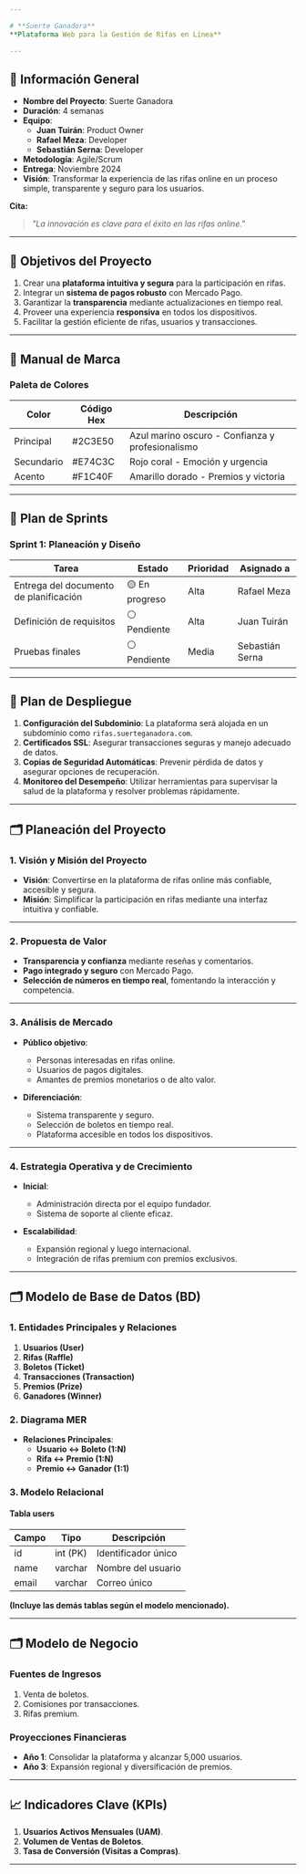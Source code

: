 ```yaml
---

# **Suerte Ganadora**  
**Plataforma Web para la Gestión de Rifas en Línea**

---
```


## **📌 Información General**  
- **Nombre del Proyecto**: Suerte Ganadora  
- **Duración**: 4 semanas  
- **Equipo**:  
  - **Juan Tuirán**: Product Owner  
  - **Rafael Meza**: Developer  
  - **Sebastián Serna**: Developer  
- **Metodología**: Agile/Scrum  
- **Entrega**: Noviembre 2024  
- **Visión**: Transformar la experiencia de las rifas online en un proceso simple, transparente y seguro para los usuarios.  

**Cita:**  
> *"La innovación es clave para el éxito en las rifas online."*

---

## **🎯 Objetivos del Proyecto**  
1. Crear una **plataforma intuitiva y segura** para la participación en rifas.  
2. Integrar un **sistema de pagos robusto** con Mercado Pago.  
3. Garantizar la **transparencia** mediante actualizaciones en tiempo real.  
4. Proveer una experiencia **responsiva** en todos los dispositivos.  
5. Facilitar la gestión eficiente de rifas, usuarios y transacciones.  

---

## **🎨 Manual de Marca**  
### **Paleta de Colores**  

| Color  	| Código Hex | Descripción                          	|
|------------|------------|------------------------------------------|
| Principal  | #2C3E50	| Azul marino oscuro - Confianza y profesionalismo |
| Secundario | #E74C3C	| Rojo coral - Emoción y urgencia      	|
| Acento 	| #F1C40F	| Amarillo dorado - Premios y victoria 	|

---

## **📅 Plan de Sprints**  

### **Sprint 1: Planeación y Diseño**  

| Tarea                            	| Estado        	| Prioridad | Asignado a       	|
|--------------------------------------|-------------------|-----------|----------------------|
| Entrega del documento de planificación | 🟡 En progreso	| Alta  	| Rafael Meza      	|
| Definición de requisitos         	| ⚪ Pendiente   	| Alta  	| Juan Tuirán      	|
| Pruebas finales                  	| ⚪ Pendiente   	| Media 	| Sebastián Serna  	|

---

## **🚀 Plan de Despliegue**  

1. **Configuración del Subdominio**: La plataforma será alojada en un subdominio como `rifas.suerteganadora.com`.  
2. **Certificados SSL**: Asegurar transacciones seguras y manejo adecuado de datos.  
3. **Copias de Seguridad Automáticas**: Prevenir pérdida de datos y asegurar opciones de recuperación.  
4. **Monitoreo del Desempeño**: Utilizar herramientas para supervisar la salud de la plataforma y resolver problemas rápidamente.  

---

## **🗂️ Planeación del Proyecto**  

### **1. Visión y Misión del Proyecto**  
- **Visión**: Convertirse en la plataforma de rifas online más confiable, accesible y segura.  
- **Misión**: Simplificar la participación en rifas mediante una interfaz intuitiva y confiable.  

---

### **2. Propuesta de Valor**  
- **Transparencia y confianza** mediante reseñas y comentarios.  
- **Pago integrado y seguro** con Mercado Pago.  
- **Selección de números en tiempo real**, fomentando la interacción y competencia.  

---

### **3. Análisis de Mercado**  
- **Público objetivo**:  
  - Personas interesadas en rifas online.  
  - Usuarios de pagos digitales.  
  - Amantes de premios monetarios o de alto valor.  

- **Diferenciación**:  
  - Sistema transparente y seguro.  
  - Selección de boletos en tiempo real.  
  - Plataforma accesible en todos los dispositivos.  

---

### **4. Estrategia Operativa y de Crecimiento**  
- **Inicial**:  
  - Administración directa por el equipo fundador.  
  - Sistema de soporte al cliente eficaz.  

- **Escalabilidad**:  
  - Expansión regional y luego internacional.  
  - Integración de rifas premium con premios exclusivos.  

---

## **🗂️ Modelo de Base de Datos (BD)**  

### **1. Entidades Principales y Relaciones**  
1. **Usuarios (User)**  
2. **Rifas (Raffle)**  
3. **Boletos (Ticket)**  
4. **Transacciones (Transaction)**  
5. **Premios (Prize)**  
6. **Ganadores (Winner)**  

### **2. Diagrama MER**  
- **Relaciones Principales**:  
  - **Usuario ↔ Boleto (1:N)**  
  - **Rifa ↔ Premio (1:N)**  
  - **Premio ↔ Ganador (1:1)**  

### **3. Modelo Relacional**  
#### **Tabla users**  
| Campo       	| Tipo 	| Descripción           	|
|------------------|----------|---------------------------|
| id          	| int (PK) | Identificador único   	|
| name        	| varchar  | Nombre del usuario    	|
| email       	| varchar  | Correo único         	|

**(Incluye las demás tablas según el modelo mencionado).**  

---

## **🗂️ Modelo de Negocio**  

### **Fuentes de Ingresos**  
1. Venta de boletos.  
2. Comisiones por transacciones.  
3. Rifas premium.  

### **Proyecciones Financieras**  
- **Año 1**: Consolidar la plataforma y alcanzar 5,000 usuarios.  
- **Año 3**: Expansión regional y diversificación de premios.  

---

## **📈 Indicadores Clave (KPIs)**  
1. **Usuarios Activos Mensuales (UAM)**.  
2. **Volumen de Ventas de Boletos**.  
3. **Tasa de Conversión (Visitas a Compras)**.  

---


